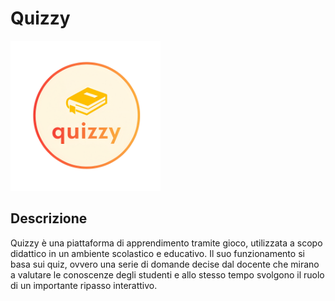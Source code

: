 # Quizzy
<img title="" src="doc/logo.png" width="240" data-align="center">

## Descrizione
Quizzy è una piattaforma di apprendimento tramite gioco, utilizzata a scopo didattico in un ambiente scolastico e educativo. Il suo funzionamento si basa sui quiz, ovvero una serie di domande decise dal docente che mirano a valutare le conoscenze degli studenti e allo stesso tempo svolgono il ruolo di un importante ripasso interattivo. 

